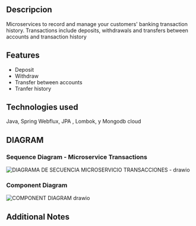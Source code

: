 ## Descripcion

Microservices to record and manage your customers' banking transaction history. Transactions include deposits, withdrawals and transfers between accounts and transaction history

## Features

- Deposit
- Withdraw
- Transfer between accounts
- Tranfer history
  
## Technologies used

Java, Spring Webflux, JPA , Lombok, y Mongodb cloud

## DIAGRAM

### Sequence Diagram - Microservice Transactions

![DIAGRAMA DE SECUENCIA MICROSERVICIO TRANSACCIONES - drawio](https://github.com/user-attachments/assets/f3a9b4c7-20a5-4e4d-ae15-cc3f9e5e73a4)


### Component Diagram

![COMPONENT DIAGRAM drawio](https://github.com/user-attachments/assets/3310e84b-0e62-4b85-b2a0-8764541e005a)


## Additional Notes
